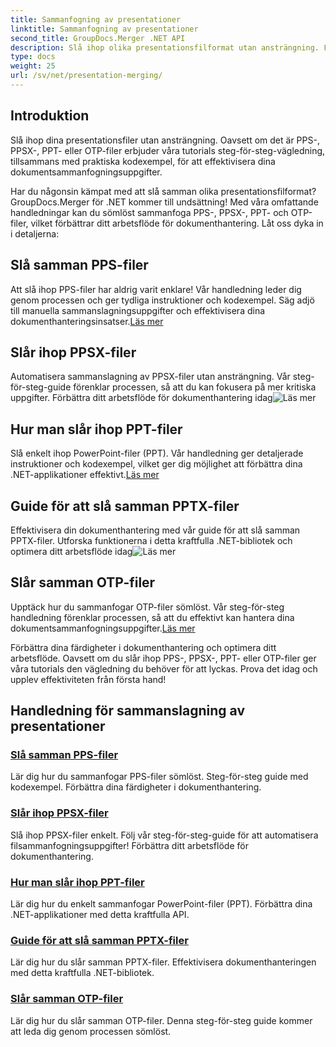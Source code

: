 ```yaml
---
title: Sammanfogning av presentationer
linktitle: Sammanfogning av presentationer
second_title: GroupDocs.Merger .NET API
description: Slå ihop olika presentationsfilformat utan ansträngning. Följ våra tutorials för att kombinera PPS-, PPSX-, PPT- och OTP-filer effektivt. #GroupDocs.Merger
type: docs
weight: 25
url: /sv/net/presentation-merging/
---
```

## Introduktion

Slå ihop dina presentationsfiler utan ansträngning. Oavsett om det är PPS-, PPSX-, PPT- eller OTP-filer erbjuder våra tutorials steg-för-steg-vägledning, tillsammans med praktiska kodexempel, för att effektivisera dina dokumentsammanfogningsuppgifter.

Har du någonsin kämpat med att slå samman olika presentationsfilformat? GroupDocs.Merger för .NET kommer till undsättning! Med våra omfattande handledningar kan du sömlöst sammanfoga PPS-, PPSX-, PPT- och OTP-filer, vilket förbättrar ditt arbetsflöde för dokumenthantering. Låt oss dyka in i detaljerna:

##  Slå samman PPS-filer

 Att slå ihop PPS-filer har aldrig varit enklare! Vår handledning leder dig genom processen och ger tydliga instruktioner och kodexempel. Säg adjö till manuella sammanslagningsuppgifter och effektivisera dina dokumenthanteringsinsatser.[Läs mer](./merge-pps-files/)

##  Slår ihop PPSX-filer

 Automatisera sammanslagning av PPSX-filer utan ansträngning. Vår steg-för-steg-guide förenklar processen, så att du kan fokusera på mer kritiska uppgifter. Förbättra ditt arbetsflöde för dokumenthantering idag![Läs mer](./merging-ppsx-files/)

##  Hur man slår ihop PPT-filer

 Slå enkelt ihop PowerPoint-filer (PPT). Vår handledning ger detaljerade instruktioner och kodexempel, vilket ger dig möjlighet att förbättra dina .NET-applikationer effektivt.[Läs mer](./how-to-merge-ppt-files/)

##  Guide för att slå samman PPTX-filer

 Effektivisera din dokumenthantering med vår guide för att slå samman PPTX-filer. Utforska funktionerna i detta kraftfulla .NET-bibliotek och optimera ditt arbetsflöde idag![Läs mer](./guide-merging-pptx-files/)

##  Slår samman OTP-filer

Upptäck hur du sammanfogar OTP-filer sömlöst. Vår steg-för-steg handledning förenklar processen, så att du effektivt kan hantera dina dokumentsammanfogningsuppgifter.[Läs mer](./merging-otp-files/)

Förbättra dina färdigheter i dokumenthantering och optimera ditt arbetsflöde. Oavsett om du slår ihop PPS-, PPSX-, PPT- eller OTP-filer ger våra tutorials den vägledning du behöver för att lyckas. Prova det idag och upplev effektiviteten från första hand!
## Handledning för sammanslagning av presentationer
### [Slå samman PPS-filer](./merge-pps-files/)
Lär dig hur du sammanfogar PPS-filer sömlöst. Steg-för-steg guide med kodexempel. Förbättra dina färdigheter i dokumenthantering.
### [Slår ihop PPSX-filer](./merging-ppsx-files/)
Slå ihop PPSX-filer enkelt. Följ vår steg-för-steg-guide för att automatisera filsammanfogningsuppgifter! Förbättra ditt arbetsflöde för dokumenthantering.
### [Hur man slår ihop PPT-filer](./how-to-merge-ppt-files/)
Lär dig hur du enkelt sammanfogar PowerPoint-filer (PPT). Förbättra dina .NET-applikationer med detta kraftfulla API.
### [Guide för att slå samman PPTX-filer](./guide-merging-pptx-files/)
Lär dig hur du slår samman PPTX-filer. Effektivisera dokumenthanteringen med detta kraftfulla .NET-bibliotek.
### [Slår samman OTP-filer](./merging-otp-files/)
Lär dig hur du slår samman OTP-filer. Denna steg-för-steg guide kommer att leda dig genom processen sömlöst.